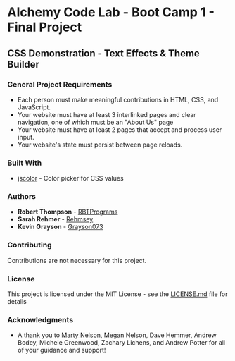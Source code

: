 # Alchemy Code Lab - Boot Camp 1 - Final Project
## CSS Demonstration - Text Effects & Theme Builder

### General Project Requirements

* Each person must make meaningful contributions in HTML, CSS, and JavaScript.
* Your website must have at least 3 interlinked pages and clear navigation, one of which must be an "About Us" page
* Your website must have at least 2 pages that accept and process user input.
* Your website's state must persist between page reloads.

### Built With

* [jscolor](http://www.jscolor.com) - Color picker for CSS values

### Authors

* **Robert Thompson** - [RBTPrograms](https://github.com/rbtprograms)
* **Sarah Rehmer** - [Rehmsey](https://github.com/rehmsy)
* **Kevin Grayson** - [Grayson073](https://github.com/grayson073)

### Contributing

Contributions are not necessary for this project.

### License

This project is licensed under the MIT License - see the [LICENSE.md](LICENSE.md) file for details

### Acknowledgments

* A thank you to [Marty Nelson](https://github.com/martypdx), Megan Nelson, Dave Hemmer, Andrew Bodey, Michele Greenwood, Zachary Lichens, and Andrew Potter for all of your guidance and support!